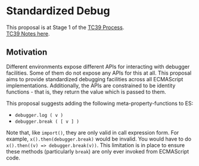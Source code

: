 # Standardized Debug

This proposal is at Stage 1 of the [TC39 Process](https://tc39.es/process-document/).<br>
[TC39 Notes here](https://github.com/tc39/notes/blob/8711614630f631cb51dfb803caa087bedfc051a3/meetings/2020-11/nov-17.md#standardized-debug-for-stage-2).

## Motivation

Different environments expose different APIs for interacting with debugger
facilities. Some of them do not expose any APIs for this at all. This proposal
aims to provide standardized debugging facilities across all ECMAScript
implementations. Additionally, the APIs are constrained to be identity
functions - that is, they return the value which is passed to them.

This proposal suggests adding the following meta-property-functions to ES:

- `debugger.log ( v )`
- `debugger.break ( [ v ] )`

Note that, like `import()`, they are only valid in call expression form. For
example, `x().then(debugger.break)` would be invalid. You would have to do
`x().then((v) => debugger.break(v))`. This limitation is in place to ensure
these methods (particularly `break`) are only ever invoked from ECMAScript code.
